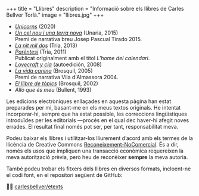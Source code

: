 +++
title = "Llibres"
description = "Informació sobre els llibres de Carles Bellver Torlà."
image = "llibres.jpg"
+++

  - [*Unicorns*](/contes/unicorns) (2020)
  - [*Un cel nou i una terra nova*](uncelnouiunaterranova) (Unaria, 2015)<br>Premi de narrativa breu Josep Pascual Tirado 2015.
  - [*La nit mil dos*](lanitmildos) (Tria, 2013)
  - [*Parèntesi*](parentesi) (Tria, 2011)<br>Publicat originalment amb el títol *L'home del calendari*.
  - [*Lovecraft y cía*](lovecraftycia) (autoedición, 2008)
  - [*La vida canina*](lavidacanina) (Brosquil, 2005)<br>Premi de narrativa Vila d'Almassora 2004.
  - [*El llibre de tòpics*](elllibredetopics) (Brosquil, 2002)
  - *Allò que és meu* (Bullent, 1993)

Les edicions electròniques enllaçades en aquesta pàgina han estat preparades per mi, basant-me en els meus textos originals. He intentat incorporar-hi, sempre que ha estat possible, les correccions lingüístiques introduïdes per les editorials —procés en el qual dec haver-hi afegit noves errades. El resultat final només pot ser, per tant, responsabilitat meva.

Podeu baixar els llibres i utilitzar-los lliurement d’acord amb els termes de la llicència de Creative Commons [Reconeixement-NoComercial](http://creativecommons.org/licenses/by-nc/4.0/). És a dir, només els usos que impliquen una transacció econòmica requereixen la meva autorització prèvia, però heu de reconèixer **sempre** la meva autoria.

També podeu trobar els fitxers dels llibres en diversos formats, incloent-ne el codi font, en el repositori següent de GitHub:

🧑‍💻 [carlesbellver/etexts](https://github.com/carlesbellver/etexts)
